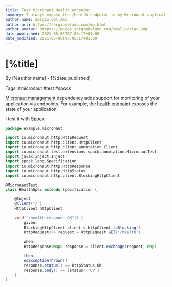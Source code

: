 ```yaml
---
title: Test Micronaut Health endpoint
summary: I always expose the /health endpoint in my Micronaut applications. It is easy to test it.
author.name: Sergio del Amo
author.url: https://sergiodelamo.com/me.html
author.avatar: https://images.sergiodelamo.com/smallavatar.png 
date_published: 2021-05-06T07:05:17+01:00
date_modified: 2021-05-06T07:05:17+01:00
---
```


# [%title]

By [%author.name] - [%date_published]

Tags: #micronaut #test #spock 

[Micronaut management](https://docs.micronaut.io/latest/guide/#management) dependency adds support for monitoring of your application via endpoints. For example, the [health endpoint](https://docs.micronaut.io/latest/guide/#healthEndpoint) exposes the state of your application.

I test it with [Spock](https://spockframework.org):

```groovy
package example.micronaut

import io.micronaut.http.HttpRequest
import io.micronaut.http.client.HttpClient
import io.micronaut.http.client.annotation.Client
import io.micronaut.test.extensions.spock.annotation.MicronautTest
import javax.inject.Inject
import spock.lang.Specification
import io.micronaut.http.HttpResponse
import io.micronaut.http.HttpStatus
import io.micronaut.http.client.BlockingHttpClient

@MicronautTest
class HealthSpec extends Specification {

    @Inject
    @Client("/")
    HttpClient httpClient
    
    void "/health responds OK"() {
        given:
        BlockingHttpClient client = httpClient.toBlocking()
        HttpRequest<?> request = HttpRequest.GET('/health')
        
        when:
        HttpResponse<Map> response = client.exchange(request, Map)

        then:
        noExceptionThrown()
        response.status() == HttpStatus.OK
        response.body() == [status: 'UP']
    }
}
```

